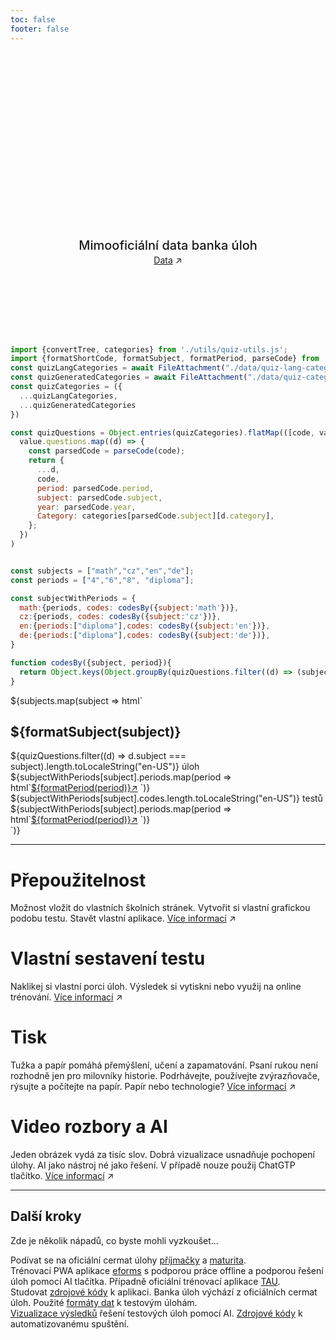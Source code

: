 ```yaml
---
toc: false
footer: false
---
```


<div class="hero">
  <h1>Cermat úlohy</h1>
  <h2>Mimooficiální data banka úloh</h2>
  <a href="https://cermat.cz/">Data<span style="display: inline-block; margin-left: 0.25rem;">↗︎</span></a>
</a>
</div>

```js
import {convertTree, categories} from './utils/quiz-utils.js';
import {formatShortCode, formatSubject, formatPeriod, parseCode} from './utils/quizes.js';
const quizLangCategories = await FileAttachment("./data/quiz-lang-categories.json").json();
const quizGeneratedCategories = await FileAttachment("./data/quiz-categories.json").json();
const quizCategories = ({
  ...quizLangCategories,
  ...quizGeneratedCategories
})

const quizQuestions = Object.entries(quizCategories).flatMap(([code, value]) =>
  value.questions.map((d) => {
    const parsedCode = parseCode(code);
    return {
      ...d,
      code,
      period: parsedCode.period,
      subject: parsedCode.subject,
      year: parsedCode.year,
      Category: categories[parsedCode.subject][d.category],
    };
  })
)


const subjects = ["math","cz","en","de"];
const periods = ["4","6","8", "diploma"];

const subjectWithPeriods = {
  math:{periods, codes: codesBy({subject:'math'})},
  cz:{periods, codes: codesBy({subject:'cz'})},
  en:{periods:["diploma"],codes: codesBy({subject:'en'})},
  de:{periods:["diploma"],codes: codesBy({subject:'de'})},
}

function codesBy({subject, period}){
  return Object.keys(Object.groupBy(quizQuestions.filter((d) => (subject == null || d.subject === subject) && (period == null || d.period === period)).sort((f,s) => s.year - f.year), ({code}) => code))
}
```


<!-- Cards with big numbers -->

<div class="grid grid-cols-4" style="grid-auto-rows: auto;">
 ${subjects.map(subject => html`<div class="card">
    <h2><strong>${formatSubject(subject)}</strong></h2>
    <div class="v-stack v-stack--l">
    <div class="v-stack v-stack--s">
      <div>
        <span class="big">${quizQuestions.filter((d) => d.subject === subject).length.toLocaleString("en-US")}</span>
        <span>úloh</span>
      </div>
      <div class="h-stack h-stack--m h-stack--wrap">
      ${subjectWithPeriods[subject].periods.map(period => html`<a class="h-stack h-stack--xs" href="./quiz-builder-${subject}-${period}">${formatPeriod(period)}<span><span>↗︎</span><span></a>
        `)}
      </div>
     </div>
     <div class="v-stack v-stack--s">
      <div>
        <span class="big">${subjectWithPeriods[subject].codes.length.toLocaleString("en-US")}</span>
        <span>testů</span>
      </div>
      <div class="h-stack h-stack--m h-stack--wrap">
      ${subjectWithPeriods[subject].periods.map(period => html`<a class="h-stack h-stack--xs" href="./quiz-picker-${subject}-${period}">${formatPeriod(period)}<span><span>↗︎</span><span></a>
        `)}
      </div>
    </div>
    </div>
  </div>`)}
</div>

---

<div class="grid grid-cols-4" style="grid-auto-rows: auto;"> 
  <div class="card">
    <h1><strong>Přepoužitelnost</strong></h1>
    <div class="v-stack v-stack--m">
      <span>Možnost vložit do vlastních školních stránek. Vytvořit si vlastní grafickou podobu testu. Stavět vlastní aplikace.</span>
      <a href="/embedding">Více informací<span style="display: inline-block; margin-left: 0.25rem;">↗︎</span></a>
    </div>
  </div>
  <div class="card grow">
    <h1><strong>Vlastní sestavení testu</strong></h1>
     <div class="v-stack v-stack--m">
      <span>Naklikej si vlastní porci úloh. Výsledek si vytiskni nebo využij na online trénování.</span>
      <a href="/builder">Více informací<span style="display: inline-block; margin-left: 0.25rem;">↗︎</span></a>
    </div>
  </div>
  <div class="card grow">
    <h1><strong>Tisk</strong></h1>
     <div class="v-stack v-stack--m">
      <span>Tužka a papír pomáhá přemýšlení, učení a zapamatování. Psaní rukou není rozhodně jen pro milovníky historie. Podrhávejte, používejte zvýrazňovače, rýsujte a počítejte na papír. Papír nebo technologie?</span>
      <a href="/print">Více informací<span style="display: inline-block; margin-left: 0.25rem;">↗︎</span></a>
    </div>
  </div>
  <div class="card grow">
    <h1><strong>Video rozbory a AI</strong></h1>
     <div class="v-stack v-stack--m">
      <span>Jeden obrázek vydá za tisíc slov. Dobrá vizualizace usnadňuje pochopení úlohy. AI jako nástroj né jako řešení. V případě nouze použij ChatGTP tlačítko.</span>
      <a href="/solver">Více informací<span style="display: inline-block; margin-left: 0.25rem;">↗︎</span></a>
    </div>
  </div> 
</div>


---

## Další kroky

Zde je několik nápadů, co byste mohli vyzkoušet…

<div class="grid grid-cols-4">
  <div class="card">
    Podívat se na oficiální cermat úlohy <a href="https://prijimacky.cermat.cz/">příjmačky</a> a <a href="https://maturita.cermat.cz/">maturita</a>.
  </div>
  <div class="card">
    Trénovací PWA aplikace <a href="https://www.eforms.cz/">eforms</a> s podporou práce offline a podporou řešení úloh pomocí AI tlačítka. Případně oficiální trénovací aplikace <a href="https://tau.cermat.cz/">TAU</a>.
  </div>
  <div class="card">
    Studovat <a href="https://github.com/rsamec/cermat-quiz">zdrojové kódy</a> k aplikaci. Banka úloh výchází z oficiálních cermat úloh. Použité <a href="https://github.com/rsamec/cermat">formáty dat</a> k testovým úlohám.
  </div> 
  <div class="card">
    <a href="https://observablehq.com/@rsamec/cermat-vysledky-ai">Vizualizace výsledků</a> řešení testových úloh pomocí AI. <a href="https://github.com/rsamec/cermat/blob/main/lib/ai/quiz-solver.ts">Zdrojové kódy</a> k automatizovanému spuštění.
  </div>  
</div>

<style>

.hero {
  display: flex;
  flex-direction: column;
  align-items: center;
  font-family: var(--sans-serif);
  margin: 4rem 0 8rem;
  text-wrap: balance;
  text-align: center;
}

.hero h1 {
  margin: 1rem 0;
  padding: 1rem 0;
  max-width: none;
  font-size: 14vw;
  font-weight: 900;
  line-height: 1;
  background: linear-gradient(30deg, var(--theme-foreground-focus), currentColor);
  -webkit-background-clip: text;
  -webkit-text-fill-color: transparent;
  background-clip: text;
}

.hero h2 {
  margin: 0;
  max-width: 34em;
  font-size: 20px;
  font-style: initial;
  font-weight: 500;
  line-height: 1.5;
  color: var(--theme-foreground-muted);
}

@media (min-width: 640px) {
  .hero h1 {
    font-size: 90px;
  }
}

</style>
